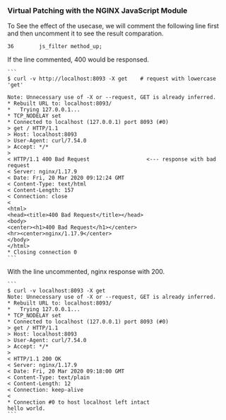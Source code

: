 ### Virtual Patching with the NGINX JavaScript Module

To See the effect of the usecase, we will comment the following line first and then uncomment it to see the result comparation.

```
36        js_filter method_up;
```

If the line commented, 400 would be responsed.

    ```
    $ curl -v http://localhost:8093 -X get    # request with lowercase 'get'

    Note: Unnecessary use of -X or --request, GET is already inferred.
    * Rebuilt URL to: localhost:8093/
    *   Trying 127.0.0.1...
    * TCP_NODELAY set
    * Connected to localhost (127.0.0.1) port 8093 (#0)
    > get / HTTP/1.1
    > Host: localhost:8093
    > User-Agent: curl/7.54.0
    > Accept: */*
    >
    < HTTP/1.1 400 Bad Request                  <--- response with bad request
    < Server: nginx/1.17.9
    < Date: Fri, 20 Mar 2020 09:12:24 GMT
    < Content-Type: text/html
    < Content-Length: 157
    < Connection: close
    <
    <html>
    <head><title>400 Bad Request</title></head>
    <body>
    <center><h1>400 Bad Request</h1></center>
    <hr><center>nginx/1.17.9</center>
    </body>
    </html>
    * Closing connection 0
    ```

With the line uncommented, nginx response with 200.

    ```
    $ curl -v localhost:8093 -X get
    Note: Unnecessary use of -X or --request, GET is already inferred.
    * Rebuilt URL to: localhost:8093/
    *   Trying 127.0.0.1...
    * TCP_NODELAY set
    * Connected to localhost (127.0.0.1) port 8093 (#0)
    > get / HTTP/1.1
    > Host: localhost:8093
    > User-Agent: curl/7.54.0
    > Accept: */*
    >
    < HTTP/1.1 200 OK
    < Server: nginx/1.17.9
    < Date: Fri, 20 Mar 2020 09:18:00 GMT
    < Content-Type: text/plain
    < Content-Length: 12
    < Connection: keep-alive
    <
    * Connection #0 to host localhost left intact
    hello world.
    ```
